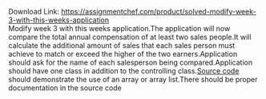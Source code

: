 Download Link: https://assignmentchef.com/product/solved-modify-week-3-with-this-weeks-application
<br>
Modify week 3 with this weeks application.The application will now compare the total annual compensation of at least two sales people.It will calculate the additional amount of sales that each sales person must achieve to match or exceed the higher of the two earners.Application should ask for the name of each salesperson being compared.Application should have one class in addition to the controlling class.<a href="http://www.justanswer.com/topics-source-code/">Source code</a> should demonstrate the use of an array or array list.There should be proper documentation in the source code
